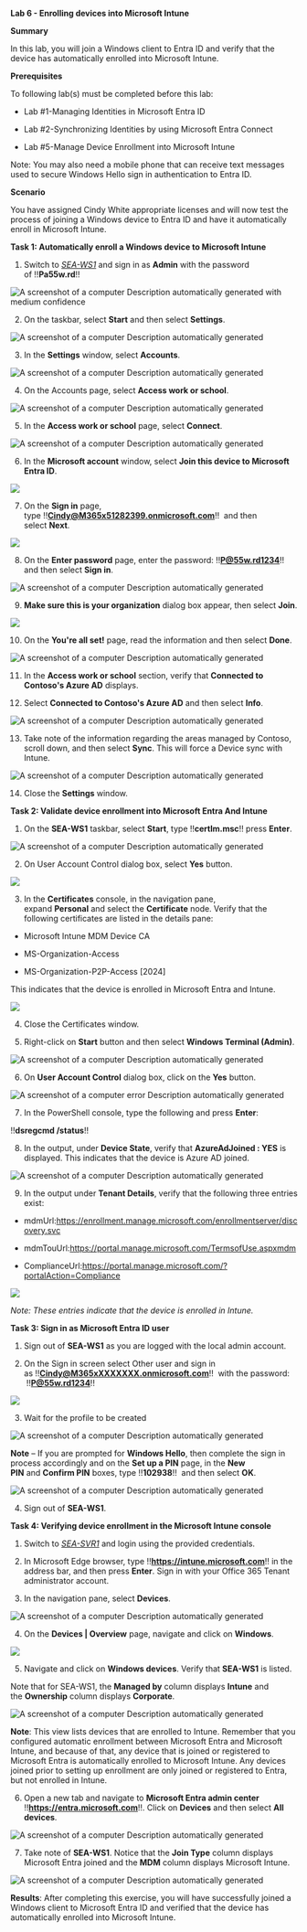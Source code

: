 **Lab 6 - Enrolling devices into Microsoft Intune**

**Summary**

In this lab, you will join a Windows client to Entra ID and verify that
the device has automatically enrolled into Microsoft Intune.

**Prerequisites**

To following lab(s) must be completed before this lab:

- Lab \#1-Managing Identities in Microsoft Entra ID

- Lab \#2-Synchronizing Identities by using Microsoft Entra Connect

- Lab \#5-Manage Device Enrollment into Microsoft Intune

Note: You may also need a mobile phone that can receive text messages
used to secure Windows Hello sign in authentication to Entra ID.

**Scenario**

You have assigned Cindy White appropriate licenses and will now test the
process of joining a Windows device to Entra ID and have it
automatically enroll in Microsoft Intune.

**Task 1: Automatically enroll a Windows device to Microsoft Intune**

1.  Switch
    to [*SEA-WS1*](https://labclient.labondemand.com/Instructions/e7cc4ae1-e3d9-4c55-accc-696f537e1e17?rc=10) and
    sign in as **Admin** with the password of !!**Pa55w.rd**!!

![A screenshot of a computer Description automatically generated with
medium confidence](./media/image1.png)

2.  On the taskbar, select **Start** and then select **Settings**.

![A screenshot of a computer Description automatically
generated](./media/image2.png)

3.  In the **Settings** window, select **Accounts**.

![A screenshot of a computer Description automatically
generated](./media/image3.png)

4.  On the Accounts page, select **Access work or school**.

![A screenshot of a computer Description automatically
generated](./media/image4.png)

5.  In the **Access work or school** page, select **Connect**.

![A screenshot of a computer Description automatically
generated](./media/image5.png)

6.  In the **Microsoft account** window, select **Join this device to
    Microsoft Entra ID**.

![](./media/image6.png)

7.  On the **Sign in** page,
    type !\![**Cindy@M365x51282399.onmicrosoft.com**](mailto:Cindy@M365x51282399.onmicrosoft.com)!!
     and then select **Next**.

![](./media/image7.png)

8.  On the **Enter password** page, enter the password:
    !\![**P@55w.rd1234**](mailto:!!P@55w.rd1234)!! and then
    select **Sign in**.

![A screenshot of a computer Description automatically
generated](./media/image8.png)

9.  **Make sure this is your organization** dialog box appear, then
    select **Join**.

![](./media/image9.png)

10. On the **You're all set!** page, read the information and then
    select **Done**.

![A screenshot of a computer Description automatically
generated](./media/image10.png)

11. In the **Access work or school** section, verify that **Connected to
    Contoso's Azure AD** displays.

12. Select **Connected to Contoso's Azure AD** and then select **Info**.

![A screenshot of a computer Description automatically
generated](./media/image11.png)

13. Take note of the information regarding the areas managed by Contoso,
    scroll down, and then select **Sync**. This will force a Device sync
    with Intune.

![A screenshot of a computer Description automatically
generated](./media/image12.png)

14. Close the **Settings** window.

**Task 2: Validate device enrollment into Microsoft Entra And Intune**

1.  On the **SEA-WS1** taskbar, select **Start**,
    type !!**certlm.msc**!! press **Enter**.

![A screenshot of a computer Description automatically
generated](./media/image13.png)

2.  On User Account Control dialog box, select **Yes** button.

![](./media/image14.png)

3.  In the **Certificates** console, in the navigation pane,
    expand **Personal** and select the **Certificate** node. Verify that
    the following certificates are listed in the details pane:

- Microsoft Intune MDM Device CA

- MS-Organization-Access

- MS-Organization-P2P-Access \[2024\]

This indicates that the device is enrolled in Microsoft Entra and
Intune.

![](./media/image15.png)

4.  Close the Certificates window.

5.  Right-click on **Start** button and then select **Windows Terminal
    (Admin)**.

![A screenshot of a computer Description automatically
generated](./media/image16.png)

6.  On **User Account Control** dialog box, click on the **Yes** button.

![A screenshot of a computer error Description automatically
generated](./media/image17.png)

7.  In the PowerShell console, type the following and press **Enter**:

!!**dsregcmd /status**!!

8.  In the output, under **Device State**, verify that **AzureAdJoined :
    YES** is displayed. This indicates that the device is Azure AD
    joined.

![A screenshot of a computer Description automatically
generated](./media/image18.png)

9.  In the output under **Tenant Details**, verify that the following
    three entries exist:

- mdmUrl:https://enrollment.manage.microsoft.com/enrollmentserver/discovery.svc

- mdmTouUrl:https://portal.manage.microsoft.com/TermsofUse.aspxmdm

- ComplianceUrl:https://portal.manage.microsoft.com/?portalAction=Compliance

![](./media/image19.png)

*Note: These entries indicate that the device is enrolled in Intune.*

**Task 3: Sign in as Microsoft Entra ID user**

1.  Sign out of **SEA-WS1** as you are logged with the local admin
    account.

2.  On the Sign in screen select Other user and sign in
    as !!**Cindy@M365xXXXXXXX.onmicrosoft.com**!!  with the password:
     !\![**P@55w.rd1234**](mailto:P@55w.rd1234)!!

![](./media/image20.png)

3.  Wait for the profile to be created

![A screenshot of a computer Description automatically
generated](./media/image21.png)

**Note** – If you are prompted for **Windows Hello**, then complete the
sign in process accordingly and on the **Set up a PIN** page, in
the **New PIN** and **Confirm PIN** boxes, type !!**102938**!!  and then
select **OK**.

![A screenshot of a computer Description automatically
generated](./media/image22.png)

4.  Sign out of **SEA-WS1**.

**Task 4: Verifying device enrollment in the Microsoft Intune console**

1.  Switch
    to *[SEA-SVR1](https://labclient.labondemand.com/Instructions/e7cc4ae1-e3d9-4c55-accc-696f537e1e17?rc=10)*
    and login using the provided credentials.

2.  In Microsoft Edge browser, type !!**https://intune.microsoft.com**!!
    in the address bar, and then press **Enter**. Sign in with your
    Office 365 Tenant administrator account.

3.  In the navigation pane, select **Devices**.

![A screenshot of a computer Description automatically
generated](./media/image23.png)

4.  On the **Devices | Overview** page, navigate and click on
    **Windows**.

![](./media/image24.png)

5.  Navigate and click on **Windows devices**. Verify
    that **SEA-WS1** is listed.

Note that for SEA-WS1, the **Managed by** column displays **Intune** and
the **Ownership** column displays **Corporate**.

![A screenshot of a computer Description automatically
generated](./media/image25.png)

**Note**: This view lists devices that are enrolled to Intune. Remember
that you configured automatic enrollment between Microsoft Entra and
Microsoft Intune, and because of that, any device that is joined or
registered to Microsoft Entra is automatically enrolled to Microsoft
Intune. Any devices joined prior to setting up enrollment are only
joined or registered to Entra, but not enrolled in Intune.

6.  Open a new tab and navigate to **Microsoft Entra admin center**
    !!**https://entra.microsoft.com**!!. Click on **Devices** and then
    select **All devices**.

![A screenshot of a computer Description automatically
generated](./media/image26.png)

7.  Take note of **SEA-WS1**. Notice that the **Join Type** column
    displays Microsoft Entra joined and the **MDM** column displays
    Microsoft Intune.

![A screenshot of a computer Description automatically
generated](./media/image27.png)

**Results**: After completing this exercise, you will have successfully
joined a Windows client to Microsoft Entra ID and verified that the
device has automatically enrolled into Microsoft Intune.
